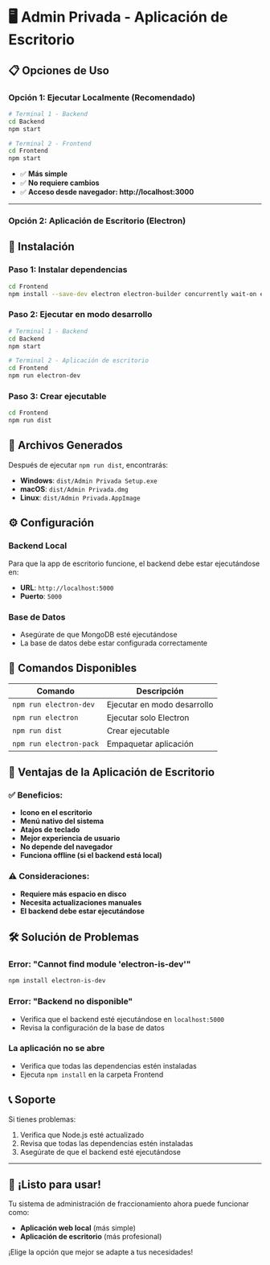 # 🖥️ Admin Privada - Aplicación de Escritorio

## 📋 **Opciones de Uso**

### **Opción 1: Ejecutar Localmente (Recomendado)**
```bash
# Terminal 1 - Backend
cd Backend
npm start

# Terminal 2 - Frontend  
cd Frontend
npm start
```
- ✅ **Más simple**
- ✅ **No requiere cambios**
- ✅ **Acceso desde navegador: http://localhost:3000**

---

### **Opción 2: Aplicación de Escritorio (Electron)**

## 🚀 **Instalación**

### **Paso 1: Instalar dependencias**
```bash
cd Frontend
npm install --save-dev electron electron-builder concurrently wait-on electron-is-dev
```

### **Paso 2: Ejecutar en modo desarrollo**
```bash
# Terminal 1 - Backend
cd Backend
npm start

# Terminal 2 - Aplicación de escritorio
cd Frontend
npm run electron-dev
```

### **Paso 3: Crear ejecutable**
```bash
cd Frontend
npm run dist
```

## 📁 **Archivos Generados**

Después de ejecutar `npm run dist`, encontrarás:
- **Windows**: `dist/Admin Privada Setup.exe`
- **macOS**: `dist/Admin Privada.dmg`
- **Linux**: `dist/Admin Privada.AppImage`

## ⚙️ **Configuración**

### **Backend Local**
Para que la app de escritorio funcione, el backend debe estar ejecutándose en:
- **URL**: `http://localhost:5000`
- **Puerto**: `5000`

### **Base de Datos**
- Asegúrate de que MongoDB esté ejecutándose
- La base de datos debe estar configurada correctamente

## 🔧 **Comandos Disponibles**

| Comando | Descripción |
|---------|-------------|
| `npm run electron-dev` | Ejecutar en modo desarrollo |
| `npm run electron` | Ejecutar solo Electron |
| `npm run dist` | Crear ejecutable |
| `npm run electron-pack` | Empaquetar aplicación |

## 🎯 **Ventajas de la Aplicación de Escritorio**

### ✅ **Beneficios:**
- **Icono en el escritorio**
- **Menú nativo del sistema**
- **Atajos de teclado**
- **Mejor experiencia de usuario**
- **No depende del navegador**
- **Funciona offline (si el backend está local)**

### ⚠️ **Consideraciones:**
- **Requiere más espacio en disco**
- **Necesita actualizaciones manuales**
- **El backend debe estar ejecutándose**

## 🛠️ **Solución de Problemas**

### **Error: "Cannot find module 'electron-is-dev'"**
```bash
npm install electron-is-dev
```

### **Error: "Backend no disponible"**
- Verifica que el backend esté ejecutándose en `localhost:5000`
- Revisa la configuración de la base de datos

### **La aplicación no se abre**
- Verifica que todas las dependencias estén instaladas
- Ejecuta `npm install` en la carpeta Frontend

## 📞 **Soporte**

Si tienes problemas:
1. Verifica que Node.js esté actualizado
2. Revisa que todas las dependencias estén instaladas
3. Asegúrate de que el backend esté ejecutándose

---

## 🎉 **¡Listo para usar!**

Tu sistema de administración de fraccionamiento ahora puede funcionar como:
- **Aplicación web local** (más simple)
- **Aplicación de escritorio** (más profesional)

¡Elige la opción que mejor se adapte a tus necesidades! 